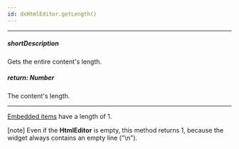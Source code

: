 ```yaml
---
id: dxHtmlEditor.getLength()
---
```

---
##### shortDescription
Gets the entire content's length.

##### return: Number
The content's length.

---
[Embedded items](/Documentation/ApiReference/UI_Widgets/dxHtmlEditor/Configuration/toolbar/items/#formatName/formats) have a length of 1. 

[note] Even if the **HtmlEditor** is empty, this method returns 1, because the widget always contains an empty line ("\n").